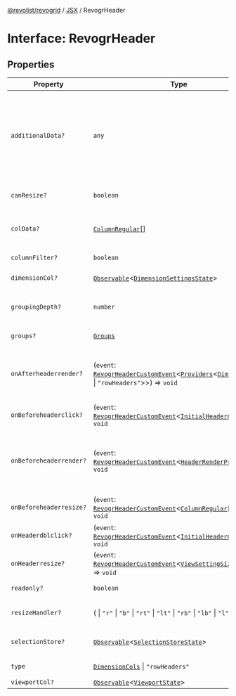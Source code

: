 [@revolist/revogrid](README.md) / [JSX](Namespace.JSX.md) / RevogrHeader

# Interface: RevogrHeader

## Properties

| Property | Type | Description | Defined in |
| ------ | ------ | ------ | ------ |
| `additionalData?` | `any` | Extra properties to pass into header renderer, such as vue or react components to handle parent | [src/components.d.ts:1882](https://github.com/revolist/revogrid/blob/029346d93426056ab8f85e88430904164676d501/src/components.d.ts#L1882) |
| `canResize?` | `boolean` | If columns can be resized | [src/components.d.ts:1886](https://github.com/revolist/revogrid/blob/029346d93426056ab8f85e88430904164676d501/src/components.d.ts#L1886) |
| `colData?` | [`ColumnRegular`](Interface.ColumnRegular.md)[] | Columns - defines an array of grid columns. | [src/components.d.ts:1890](https://github.com/revolist/revogrid/blob/029346d93426056ab8f85e88430904164676d501/src/components.d.ts#L1890) |
| `columnFilter?` | `boolean` | Column filter | [src/components.d.ts:1894](https://github.com/revolist/revogrid/blob/029346d93426056ab8f85e88430904164676d501/src/components.d.ts#L1894) |
| `dimensionCol?` | [`Observable`](TypeAlias.Observable.md)\<[`DimensionSettingsState`](Interface.DimensionSettingsState.md)\> | Dimension settings X | [src/components.d.ts:1898](https://github.com/revolist/revogrid/blob/029346d93426056ab8f85e88430904164676d501/src/components.d.ts#L1898) |
| `groupingDepth?` | `number` | Grouping depth, how many levels of grouping | [src/components.d.ts:1902](https://github.com/revolist/revogrid/blob/029346d93426056ab8f85e88430904164676d501/src/components.d.ts#L1902) |
| `groups?` | [`Groups`](TypeAlias.Groups.md) | Column groups | [src/components.d.ts:1906](https://github.com/revolist/revogrid/blob/029346d93426056ab8f85e88430904164676d501/src/components.d.ts#L1906) |
| `onAfterheaderrender?` | (`event`: [`RevogrHeaderCustomEvent`](Interface.RevogrHeaderCustomEvent.md)\<[`Providers`](TypeAlias.Providers.md)\<[`DimensionCols`](TypeAlias.DimensionCols.md) \| `"rowHeaders"`\>\>) => `void` | After all header cells rendered. Finalizes cell rendering. | [src/components.d.ts:1910](https://github.com/revolist/revogrid/blob/029346d93426056ab8f85e88430904164676d501/src/components.d.ts#L1910) |
| `onBeforeheaderclick?` | (`event`: [`RevogrHeaderCustomEvent`](Interface.RevogrHeaderCustomEvent.md)\<[`InitialHeaderClick`](TypeAlias.InitialHeaderClick.md)\>) => `void` | On initial header click | [src/components.d.ts:1914](https://github.com/revolist/revogrid/blob/029346d93426056ab8f85e88430904164676d501/src/components.d.ts#L1914) |
| `onBeforeheaderrender?` | (`event`: [`RevogrHeaderCustomEvent`](Interface.RevogrHeaderCustomEvent.md)\<[`HeaderRenderProps`](TypeAlias.HeaderRenderProps.md)\>) => `void` | Before each header cell render function. Allows to override cell properties | [src/components.d.ts:1918](https://github.com/revolist/revogrid/blob/029346d93426056ab8f85e88430904164676d501/src/components.d.ts#L1918) |
| `onBeforeheaderresize?` | (`event`: [`RevogrHeaderCustomEvent`](Interface.RevogrHeaderCustomEvent.md)\<[`ColumnRegular`](Interface.ColumnRegular.md)[]\>) => `void` | On before header resize | [src/components.d.ts:1922](https://github.com/revolist/revogrid/blob/029346d93426056ab8f85e88430904164676d501/src/components.d.ts#L1922) |
| `onHeaderdblclick?` | (`event`: [`RevogrHeaderCustomEvent`](Interface.RevogrHeaderCustomEvent.md)\<[`InitialHeaderClick`](TypeAlias.InitialHeaderClick.md)\>) => `void` | On header double click | [src/components.d.ts:1926](https://github.com/revolist/revogrid/blob/029346d93426056ab8f85e88430904164676d501/src/components.d.ts#L1926) |
| `onHeaderresize?` | (`event`: [`RevogrHeaderCustomEvent`](Interface.RevogrHeaderCustomEvent.md)\<[`ViewSettingSizeProp`](TypeAlias.ViewSettingSizeProp.md)\>) => `void` | On header resize | [src/components.d.ts:1930](https://github.com/revolist/revogrid/blob/029346d93426056ab8f85e88430904164676d501/src/components.d.ts#L1930) |
| `readonly?` | `boolean` | Readonly mode | [src/components.d.ts:1934](https://github.com/revolist/revogrid/blob/029346d93426056ab8f85e88430904164676d501/src/components.d.ts#L1934) |
| `resizeHandler?` | ( \| `"r"` \| `"b"` \| `"rt"` \| `"lt"` \| `"rb"` \| `"lb"` \| `"l"` \| `"t"`)[] | Defines resize position | [src/components.d.ts:1938](https://github.com/revolist/revogrid/blob/029346d93426056ab8f85e88430904164676d501/src/components.d.ts#L1938) |
| `selectionStore?` | [`Observable`](TypeAlias.Observable.md)\<[`SelectionStoreState`](TypeAlias.SelectionStoreState.md)\> | Selection, range, focus | [src/components.d.ts:1942](https://github.com/revolist/revogrid/blob/029346d93426056ab8f85e88430904164676d501/src/components.d.ts#L1942) |
| `type` | [`DimensionCols`](TypeAlias.DimensionCols.md) \| `"rowHeaders"` | Column type | [src/components.d.ts:1946](https://github.com/revolist/revogrid/blob/029346d93426056ab8f85e88430904164676d501/src/components.d.ts#L1946) |
| `viewportCol?` | [`Observable`](TypeAlias.Observable.md)\<[`ViewportState`](Interface.ViewportState.md)\> | Viewport X | [src/components.d.ts:1950](https://github.com/revolist/revogrid/blob/029346d93426056ab8f85e88430904164676d501/src/components.d.ts#L1950) |
